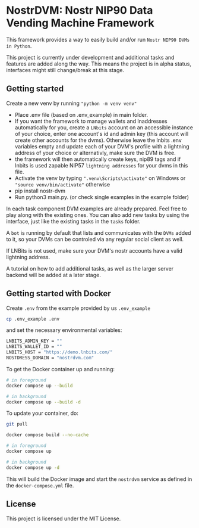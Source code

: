 # NostrDVM: Nostr NIP90 Data Vending Machine Framework

This framework provides a way to easily build and/or run `Nostr NIP90 DVMs in Python`.

This project is currently under development and additional tasks and features are added along the way. 
This means the project is in alpha status, interfaces might still change/break at this stage.

## Getting started 

Create a new venv by running `"python -m venv venv"`
  - Place .env file (based on .env_example) in main folder.
  - If you want the framework to manage wallets and lnaddresses automatically for you, create a `LNbits` account on an accessible instance of your choice, enter one account's id and admin key (this account will create other accounts for the dvms). Otherwise leave the lnbits .env variables empty and update each of your DVM's profile with a lightning address of your choice or alternativly, make sure the DVM is free.
  - the framework will then automatically create keys, nip89 tags and if lnbits is used zapable NIP57 `lightning addresses` for your dvms in this file.
  - Activate the venv by typing `".venv\Scripts\activate"` on Windows or `"source venv/bin/activate"` otherwise
  - pip install nostr-dvm
  - Run python3 main.py. (or check single examples in the example folder)

In each task component DVM examples are already prepared. Feel free to play along with the existing ones.
You can also add new tasks by using the interface, just like the existing tasks in the `tasks` folder.

A `bot` is running by default that lists and communicates with the `DVMs` added to it, 
so your DVMs can be controled via any regular social client as well. 

If LNBits is not used, make sure your DVM's nostr accounts have a valid lightning address.

A tutorial on how to add additional tasks, as well as the larger server backend will be added at a later stage. 

## Getting started with Docker

Create `.env` from the example provided by us `.env_example`

```bash
cp .env_example .env
```

and set the necessary environmental variables:

```bash
LNBITS_ADMIN_KEY = ""
LNBITS_WALLET_ID = ""
LNBITS_HOST = "https://demo.lnbits.com/"
NOSTDRESS_DOMAIN = "nostrdvm.com"
```

To get the Docker container up and running:

```sh
# in foreground
docker compose up --build

# in background
docker compose up --build -d
```

To update your container, do:

```sh
git pull

docker compose build --no-cache

# in foreground
docker compose up

# in background
docker compose up -d
```

This will build the Docker image and start the `nostrdvm` service as defined in the `docker-compose.yml` file. 

## License

This project is licensed under the MIT License.
